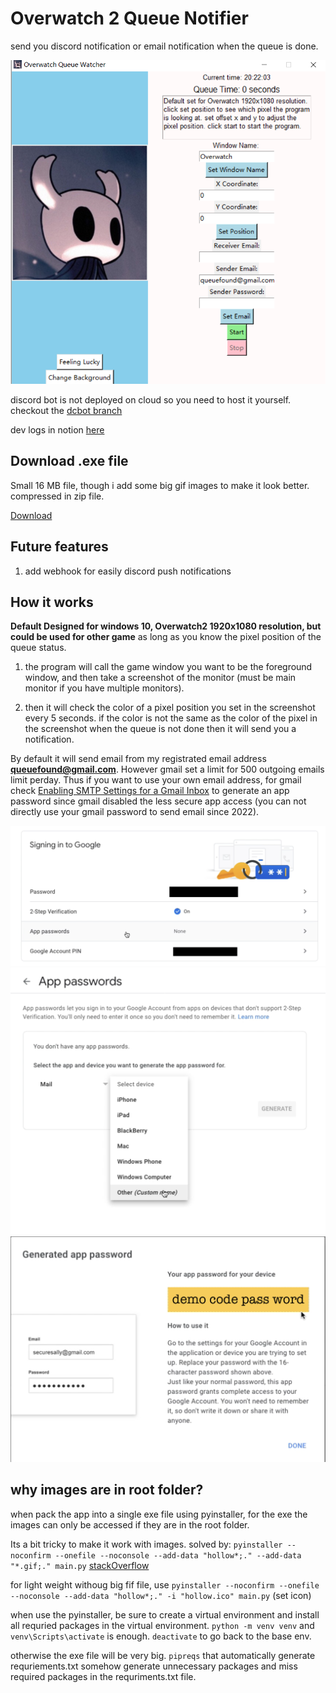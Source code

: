 # Overwatch 2 Queue Notifier

 send you discord notification or email notification when the queue is done.

![1676953335290](image/readme/1676953335290.png)

discord bot is not deployed on cloud so you need to host it yourself. checkout the [dcbot branch](https://github.com/qihang-dai/Overwatch2_QueueNotifier/tree/dcbot)

dev logs in notion [here](https://www.notion.so/Overwatch-Queue-Project-73d4bdb41b204aee8fdac16113148adb)

## Download .exe file

Small 16 MB file, though i add some big gif images to make it look better. compressed in zip file.

[Download](https://github.com/qihang-dai/Overwatch2_QueueNotifier/releases/tag/v0.0.0)

## Future features

1. add webhook for easily discord push notifications

## How it works

**Default Designed for windows 10, Overwatch2 1920x1080 resolution, but could be used for other game** as long as you know the pixel position of the queue status.

1. the program will call the game window you want to be the foreground window, and then take a screenshot of the monitor (must be main monitor if you have multiple monitors). 

2. then it will check the color of a pixel position you set in the screenshot every 5 seconds. if the color is not the same as the color of the pixel in the screenshot when the queue is not done then it will send you a notification.

By default it will send email from my registrated email address **queuefound@gmail.com**.  However gmail set a limit for 500 outgoing emails limit perday. Thus if you want to use your own email address, for gmail check [Enabling SMTP Settings for a Gmail Inbox](https://help.accredible.com/smtp-setup-in-gmail-inbox) to generate an app password since gmail disabled the less secure app access (you can not directly use your gmail password to send email since 2022).

![1676952387575](image/readme/1676952387575.png)
![1676952393364](image/readme/1676952393364.png)
![1676952401973](image/readme/1676952401973.png)

## why images are in root folder?

when pack the app into a single exe file using pyinstaller, for the exe the images can only be accessed if they are in the root folder.

Its a bit tricky to make it work with images. solved by: `pyinstaller --noconfirm --onefile --noconsole --add-data "hollow*;." --add-data "*.gif;." main.py` [stackOverflow](https://stackoverflow.com/a/72060275)

for light weight withoug big fif file, use `pyinstaller --noconfirm --onefile --noconsole --add-data "hollow*;." -i "hollow.ico" main.py` (set icon)

when use the pyinstaller, be sure to create a virtual environment and install all requried packages in the virtual environment. `python -m venv venv` and `venv\Scripts\activate` is enough. `deactivate` to go back to the base env.

otherwise the exe file will be very big. `pipreqs` that automatically generate requriements.txt somehow generate unnecessary packages and miss required packages in the requriments.txt file.